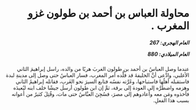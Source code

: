 <h1 dir="rtl">محاولة العباس بن أحمد بن طولون غزو المغرب .</h1>

<h5 dir="rtl">العام الهجري:  267

العام الميلادي: 880

</h5>

<p dir="rtl">عندما وصل العباسُ بن أحمد بن طولون الغربَ هربًا من والده، راسل إبراهيمَ الثاني الأغلبي، وادَّعى أنَّ الخليفةَ قد قلَّده أمر المغرب، فسار العباسُ حتى وصل إلى مدينةِ لبدة فاستقبله أهلُها فاستباحها، وغَرَّته نفسُه فتابع السيرَ نحو الغَربِ، فقاتله إبراهيمُ الثاني وهزمه واضطَرَّه إلى العودة إلى برقة، ثمَّ إن ابن طولون أرسل جيشًا خلف ابنه ليُعيدَه فأخذوه ومَن معه وأعادوهم إلى مصرَ، فسُجِنَ العبَّاسُ حتى مات، وقُتِلَ كثيرٌ من أعوانه بسبب هذا الفعلِ.</p></br>
